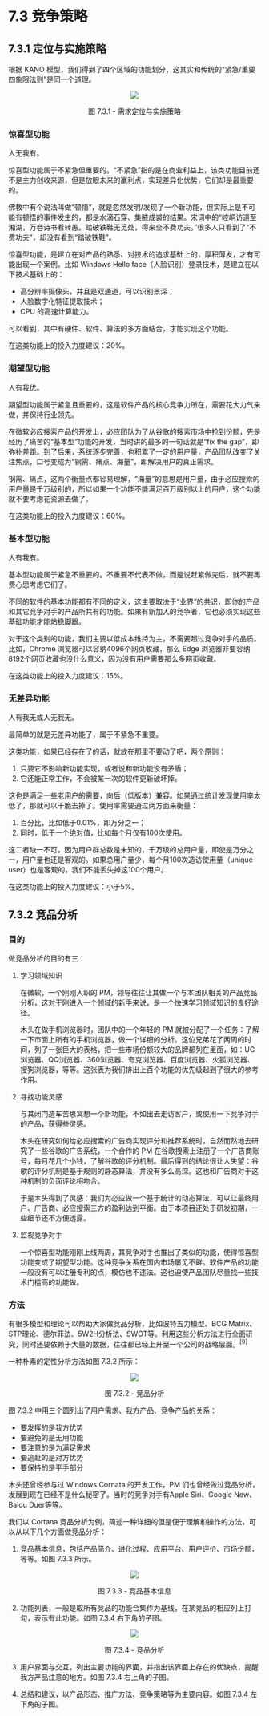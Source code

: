 # 7.3 竞争策略


## 7.3.1 定位与实施策略

根据 KANO 模型，我们得到了四个区域的功能划分，这其实和传统的“紧急/重要四象限法则”是同一个道理。

<div align="center">
<img src="Images/Slide14.JPG"/>

图 7.3.1 - 需求定位与实施策略
</div>

### 惊喜型功能

人无我有。

惊喜型功能属于不紧急但重要的。“不紧急”指的是在商业利益上，该类功能目前还不是主力创收来源，但是放眼未来的赢利点，实现差异化优势，它们却是最重要的。

佛教中有个说法叫做“顿悟”，就是忽然发明/发现了一个新功能，但实际上是不可能有顿悟的事件发生的，都是水滴石穿、集腋成裘的结果。宋词中的“崆峒访道至湘湖，万卷诗书看转愚。踏破铁鞋无觅处，得来全不费功夫。”很多人只看到了“不费功夫”，却没有看到“踏破铁鞋”。

惊喜型功能，是建立在对产品的熟悉、对技术的追求基础上的，厚积薄发，才有可能出现一个案例。比如 Windows Hello face（人脸识别）登录技术，是建立在以下技术基础上的：

- 高分辨率摄像头，并且是双通道，可以识别景深；
- 人脸数字化特征提取技术；
- CPU 的高速计算能力。

可以看到，其中有硬件、软件、算法的多方面结合，才能实现这个功能。

在这类功能上的投入力度建议：20%。

### 期望型功能

人有我优。

期望型功能属于紧急且重要的，这是软件产品的核心竞争力所在，需要花大力气来做，并保持行业领先。

在微软必应搜索产品的开发上，必应团队为了从谷歌的搜索市场中抢到份额，先是经历了痛苦的“基本型”功能的开发，当时讲的最多的一句话就是“fix the gap”，即弥补差距。到了后来，系统逐步完善，也积累了一定的用户量，产品团队改变了关注焦点，口号变成为“钢需、痛点、海量”，即解决用户的真正需求。

钢需、痛点，这两个衡量点都容易理解，“海量”的意思是用户量，由于必应搜索的用户量是千万级别的，所以如果一个功能不能满足百万级别以上的用户，这个功能就不要考虑花资源去做了。

在这类功能上的投入力度建议：60%。

### 基本型功能

人有我有。

基本型功能属于紧急不重要的。不重要不代表不做，而是说赶紧做完后，就不要再费心思考虑它们了。

不同的软件的基本功能都有不同的定义，这主要取决于“业界”的共识，即你的产品和其它竞争对手的产品所共有的功能。如果有新加入的竞争者，它也必须实现这些基础功能才能站稳脚跟。

对于这个类别的功能，我们主要以低成本维持为主，不需要超过竞争对手的品质。比如，Chrome 浏览器可以容纳4096个网页收藏，那么 Edge 浏览器非要容纳8192个网页收藏也没什么意义，因为没有用户需要那么多网页收藏。

在这类功能上的投入力度建议：15%。

### 无差异功能

人有我无或人无我无。

最简单的就是无差异功能了，属于不紧急不重要。

这类功能，如果已经存在了的话，就放在那里不要动了吧，两个原则：

1. 只要它不影响新功能实现，或者说和新功能没有矛盾；
2. 它还能正常工作，不会被某一次的软件更新破坏掉。

这也是满足一些老用户的需要，向后（低版本）兼容。如果通过统计发现使用率太低了，那就可以干脆去掉了。使用率需要通过两方面来衡量：

1. 百分比，比如低于0.01%，即万分之一；
2. 同时，低于一个绝对值，比如每个月仅有100次使用。

这二者缺一不可，因为用户群总数是未知的，千万级的总用户量，即使是万分之一，用户量也还是客观的。如果总用户量少，每个月100次造访使用量（unique user）也是客观的，我们不能丢失掉这100个用户。

在这类功能上的投入力度建议：小于5%。

## 7.3.2 竞品分析

### 目的

做竞品分析的目的有三：

1. 学习领域知识

   在微软，一个刚刚入职的 PM，领导往往让其做一个与本团队相关的产品竞品分析，这对于刚进入一个领域的新手来说，是一个快速学习领域知识的良好途径。

   木头在做手机浏览器时，团队中的一个年轻的 PM 就被分配了一个任务：了解一下市面上所有的手机浏览器，做一个详细的分析。这位兄弟花了两周的时间，列了一张巨大的表格，把一些市场份额较大的品牌都列在里面，如：UC浏览器、QQ浏览器、360浏览器、夸克浏览器、百度浏览器、火狐浏览器、搜狗浏览器，等等。这张表为我们排出上百个功能的优先级起到了很大的参考作用。

2. 寻找功能灵感

   与其闭门造车苦思冥想一个新功能，不如出去走访客户，或使用一下竞争对手的产品，获得些灵感。

   木头在研究如何给必应搜索的广告商实现评分和推荐系统时，自然而然地去研究了一些谷歌的广告系统，一个合作的 PM 在谷歌搜索上注册了一个广告商账号，每月花几个小钱，了解谷歌的评分机制。最后得到的结论很让人失望：谷歌的评分机制是基于规则的静态算法，并没有多么高深。这也和广告商对于这种机制的负面评论相吻合。

   于是木头得到了灵感：我们为必应做一个基于统计的动态算法，可以让最终用户、广告商、必应搜索三方的盈利达到平衡。由于本项目还处于研发初期，一些细节还不方便透露。

3. 监视竞争对手

   一个惊喜型功能刚刚上线两周，其竞争对手也推出了类似的功能，使得惊喜型功能变成了期望型功能。这种竞争关系在国内市场屡见不鲜。软件产品的功能一般没有可以注册专利的点，模仿也不违法。这也迫使产品团队尽量找一些技术门槛高的功能做。

### 方法

有很多模型和理论可以帮助大家做竞品分析，比如波特五力模型、BCG Matrix、STP理论、德尔菲法、5W2H分析法、SWOT等。利用这些分析方法进行全面研究，同时还要依赖于大量的数据，往往都已经上升至一个公司的战略层面。$^{[9]}$

一种朴素的定性分析方法如图 7.3.2 所示：

<div align="center">
<img src="Images/Slide15.JPG"/>

图 7.3.2 - 竞品分析
</div>

图 7.3.2 中用三个圆列出了用户需求、我方产品、竞争产品的关系：

- 要发挥的是我方优势
- 要避免的是无用功能
- 要注意的是为满足需求
- 要追赶的是对方优势
- 要保持的是平手部分

木头还曾经参与过 Windows Cornata 的开发工作，PM 们也曾经做过竞品分析，发展到现在已经不是什么秘密了。当时的竞争对手有Apple Siri、Google Now、Baidu Duer等等。

我们以 Cortana 竞品分析为例，简述一种详细的但是便于理解和操作的方法，可以从以下几个方面做竞品分析：

1. 竞品基本信息，包括产品简介、进化过程、应用平台、用户评价、市场份额，等等。如图 7.3.3 所示。

<div align="center">
<img src="Images/Slide16.JPG"/>

图 7.3.3 - 竞品基本信息
</div>

2. 功能列表，一般是取所有竞品的功能合集作为基线，在某竞品的相应列上打勾，表示有此功能。如图 7.3.4 右下角的子图。

<div align="center">
<img src="Images/Slide17.JPG"/>

图 7.3.4 - 竞品分析
</div>

3. 用户界面与交互，列出主要功能的界面，并指出该界面上存在的优缺点，提醒我方产品注意的地方。如图 7.3.4 右上角的子图。

4. 总结和建议，以产品形态、推广方法、竞争策略等为主要内容。如图 7.3.4 左下角的子图。
